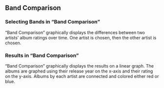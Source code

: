 <!-- band_compare.md -->

## Band Comparison
### Selecting Bands in “Band Comparison”
“Band Comparison” graphically displays the differences between two artists’ album ratings over time.  One artist is chosen, then the other artist is chosen.

### Results in “Band Comparison”
“Band Comparison” graphically displays the results on a linear graph.  The albums are graphed using their release year on the x-axis and their rating on the y-axis.  Albums by each artist are connected and colored either red or blue.

